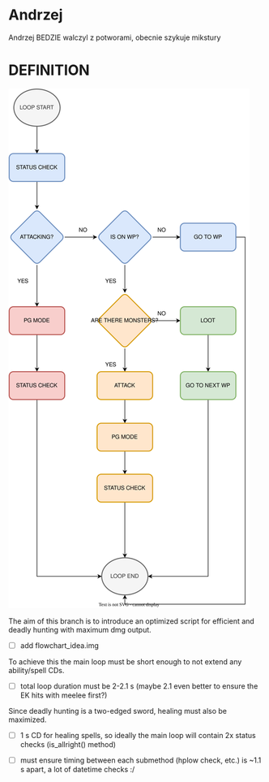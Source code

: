 # Andrzej
Andrzej BEDZIE walczyl z potworami, obecnie szykuje mikstury
# DEFINITION #

![](src/img/transparent_flowchart.svg)

The aim of this branch is to introduce an optimized script for efficient and deadly hunting with maximum dmg output.
- [ ] add flowchart_idea.img

To achieve this the main loop must be short enough to not extend any ability/spell CDs.
- [ ] total loop duration must be 2-2.1 s (maybe 2.1 even better to ensure the EK hits with meelee first?)

Since deadly hunting is a two-edged sword, healing must also be maximized.
- [ ] 1 s CD for healing spells, so ideally the main loop will contain 2x status checks (is_allright() method)
- [ ] must ensure timing between each submethod (hplow check, etc.) is ~1.1 s apart, a lot of datetime checks :/

